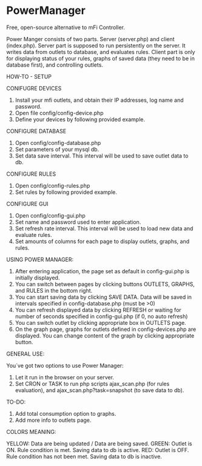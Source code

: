# PowerManager
Free, open-source alternative to mFi Controller.

Power Manger consists of two parts. Server (server.php) and client (index.php). Server part is supposed to run persistently on the server. It writes data from outlets to database, and evaluates rules.
Client part is only for displaying status of your rules, graphs of saved data (they need to be in database first), and controlling outlets.


HOW-TO - SETUP

CONIFUGRE DEVICES

1. Install your mfi outlets, and obtain their IP addresses, log name and password.
2. Open file config/config-device.php
3. Define your devices by following provided example.

CONFIGURE DATABASE

1. Open config/config-database.php
2. Set parameters of your mysql db.
3. Set data save interval. This interval will be used to save outlet data to db. 

CONFIGURE RULES

1. Open config/config-rules.php
2. Set rules by following provided example.

CONFIGURE GUI

1. Open config/config-gui.php
2. Set name and password used to enter application.
3. Set refresh rate interval. This interval will be used to load new data and evaluate rules.
4. Set amounts of columns for each page to display outlets, graphs, and rules.

USING POWER MANAGER:

1. After entering application, the page set as default in config-gui.php is initially displayed.
2. You can switch between pages by clicking buttons OUTLETS, GRAPHS, and RULES in the bottom right.
3. You can start saving data by clicking SAVE DATA. Data will be saved in intervals specified in config-database.php (must be >0)
4. You can refresh displayed data by clicking REFRESH or waiting for number of seconds specified in config-gui.php (if 0, no auto refresh)
5. You can switch outlet by clicking appropriate box in OUTLETS page.
6. On the graph page, graphs for outlets defined in config-devices.php are displayed. You can change content of the graph by clicking appropriate button.


GENERAL USE:

You´ve got two options to use Power Manager:
1. Let it run in the browser on your server.
2. Set CRON or TASK to run php scripts ajax_scan.php (for rules evaluation), and ajax_scan.php?task=snapshot (to save data to db).



TO-DO:

1. Add total consumption option to graphs.
2. Add more info to outlets page.


COLORS MEANING:

YELLOW: Data are being updated / Data are being saved.
GREEN: Outlet is ON. Rule condition is met. Saving data to db is active.
RED: Outlet is OFF. Rule condition has not been met. Saving data to db is inactive.
